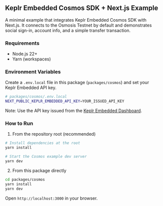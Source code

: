 ## Keplr Embedded Cosmos SDK + Next.js Example

A minimal example that integrates Keplr Embedded Cosmos SDK with Next.js. It connects to the Osmosis Testnet by default and demonstrates social sign-in, account info, and a simple transfer transaction.

### Requirements

- Node.js 22+
- Yarn (workspaces)

### Environment Variables

Create a `.env.local` file in this package (`packages/cosmos`) and set your Keplr Embedded API key.

```bash
# packages/cosmos/.env.local
NEXT_PUBLIC_KEPLR_EMBEDDED_API_KEY=YOUR_ISSUED_API_KEY
```

Note: Use the API key issued from the [Keplr Embedded Dashboard](https://dapp.embed.keplr.app).

### How to Run

1. From the repository root (recommended)

```bash
# Install dependencies at the root
yarn install

# Start the Cosmos example dev server
yarn dev
```

2. From this package directly

```bash
cd packages/cosmos
yarn install
yarn dev
```

Open `http://localhost:3000` in your browser.
